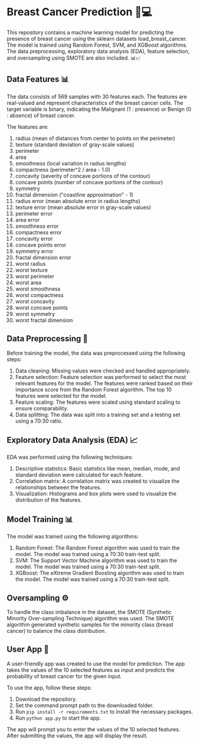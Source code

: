 # Breast Cancer Prediction 🔬💻

This repository contains a machine learning model for predicting the presence of breast cancer using the sklearn datasets load_breast_cancer. The model is trained using Random Forest, SVM, and XGBoost algorithms. The data preprocessing, exploratory data analysis (EDA), feature selection, and oversampling using SMOTE are also included. 📊📈

## Data Features 📊

The data consists of 569 samples with 30 features each. The features are real-valued and represent characteristics of the breast cancer cells. The target variable is binary, indicating the Malignant (1 : presence) or Benign (0 : absence) of breast cancer.

The features are:

1. radius (mean of distances from center to points on the perimeter)
2. texture (standard deviation of gray-scale values)
3. perimeter
4. area
5. smoothness (local variation in radius lengths)
6. compactness (perimeter^2 / area - 1.0)
7. concavity (severity of concave portions of the contour)
8. concave points (number of concave portions of the contour)
9. symmetry
10. fractal dimension ("coastline approximation" - 1)
11. radius error (mean absolute error in radius lengths)
12. texture error (mean absolute error in gray-scale values)
13. perimeter error
14. area error
15. smoothness error
16. compactness error
17. concavity error
18. concave points error
19. symmetry error
20. fractal dimension error
21. worst radius
22. worst texture
23. worst perimeter
24. worst area
25. worst smoothness
26. worst compactness
27. worst concavity
28. worst concave points
29. worst symmetry
30. worst fractal dimension

## Data Preprocessing 🧪

Before training the model, the data was preprocessed using the following steps:

1. Data cleaning: Missing values were checked and handled appropriately.
2. Feature selection: Feature selection was performed to select the most relevant features for the model. The features were ranked based on their importance score from the Random Forest algorithm. The top 10 features were selected for the model.
3. Feature scaling: The features were scaled using standard scaling to ensure comparability.
4. Data splitting: The data was split into a training set and a testing set using a 70:30 ratio.

## Exploratory Data Analysis (EDA) 📈

EDA was performed using the following techniques:

1. Descriptive statistics: Basic statistics like mean, median, mode, and standard deviation were calculated for each feature.
2. Correlation matrix: A correlation matrix was created to visualize the relationships between the features.
3. Visualization: Histograms and box plots were used to visualize the distribution of the features.

## Model Training 📊

The model was trained using the following algorithms:

1. Random Forest: The Random Forest algorithm was used to train the model. The model was trained using a 70:30 train-test split.
2. SVM: The Support Vector Machine algorithm was used to train the model. The model was trained using a 70:30 train-test split.
3. XGBoost: The eXtreme Gradient Boosting algorithm was used to train the model. The model was trained using a 70:30 train-test split.

## Oversampling ⚙️

To handle the class imbalance in the dataset, the SMOTE (Synthetic Minority Over-sampling Technique) algorithm was used. The SMOTE algorithm generated synthetic samples for the minority class (breast cancer) to balance the class distribution.

## User App 📱

A user-friendly app was created to use the model for prediction. The app takes the values of the 10 selected features as input and predicts the probability of breast cancer for the given input.

To use the app, follow these steps:

1. Download the repository.
2. Set the command prompt path to the downloaded folder.
3. Run `pip install -r requirements.txt` to install the necessary packages.
4. Run `python app.py` to start the app.

The app will prompt you to enter the values of the 10 selected features. After submitting the values, the app will display the result.
